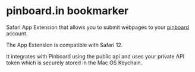 # pinboard.in bookmarker

Safari App Extension that allows you to submit webpages to your [pinboard](https://pinboard.in/) account.

The App Extension is compatible with Safari 12.

It integrates with Pinboard using the public api and uses your private API token which is securely stored in the Mac OS Keychain.
